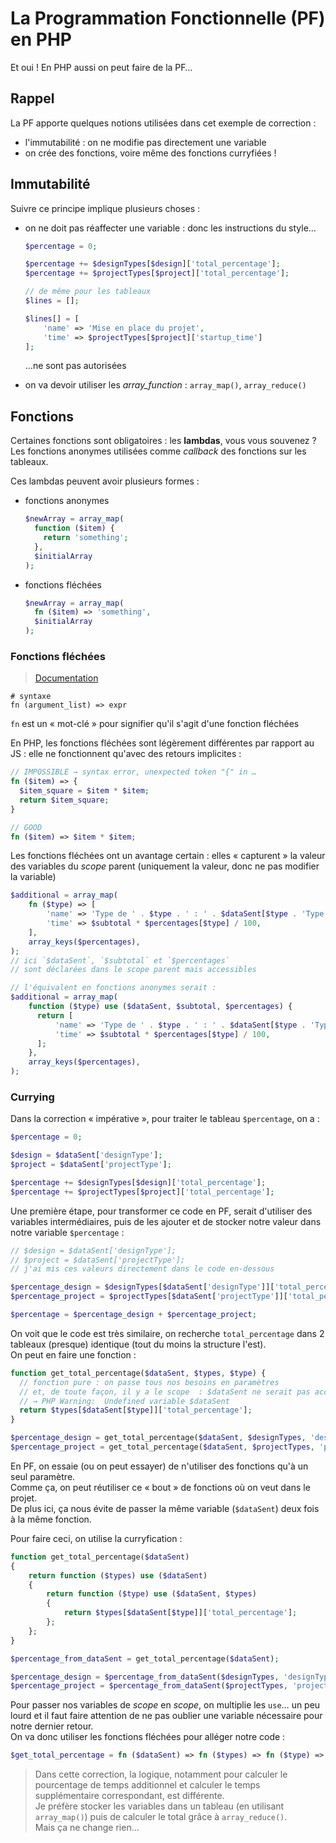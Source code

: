 # La Programmation Fonctionnelle (PF) en PHP

Et oui ! En PHP aussi on peut faire de la PF…

## Rappel

La PF apporte quelques notions utilisées dans cet exemple de correction :

- l'immutabilité : on ne modifie pas directement une variable
- on crée des fonctions, voire même des fonctions curryfiées !

## Immutabilité

Suivre ce principe implique plusieurs choses :

- on ne doit pas réaffecter une variable : donc les instructions du style…

    ```php
    $percentage = 0;

    $percentage += $designTypes[$design]['total_percentage'];
    $percentage += $projectTypes[$project]['total_percentage'];

    // de même pour les tableaux
    $lines = [];

    $lines[] = [
        'name' => 'Mise en place du projet',
        'time' => $projectTypes[$project]['startup_time']
    ];
    ```

    …ne sont pas autorisées

- on va devoir utiliser les _array_function_ : `array_map()`, `array_reduce()`

## Fonctions

Certaines fonctions sont obligatoires : les **lambdas**, vous vous souvenez ?
Les fonctions anonymes utilisées comme _callback_ des fonctions sur les tableaux.

Ces lambdas peuvent avoir plusieurs formes :

- fonctions anonymes

    ```php
    $newArray = array_map(
      function ($item) {
        return 'something';
      },
      $initialArray
    );
    ```

- fonctions fléchées

    ```php
    $newArray = array_map(
      fn ($item) => 'something',
      $initialArray
    );
    ```

### Fonctions fléchées

> [Documentation](https://www.php.net/manual/fr/functions.arrow.php)

```text
# syntaxe
fn (argument_list) => expr
```

`fn` est un « mot-clé » pour signifier qu'il s'agit d'une fonction fléchées

En PHP, les fonctions fléchées sont légèrement différentes par rapport au JS :
elle ne fonctionnent qu'avec des retours implicites :

```php
// IMPOSSIBLE → syntax error, unexpected token "{" in …
fn ($item) => {
  $item_square = $item * $item;
  return $item_square;
}

// GOOD
fn ($item) => $item * $item;
```

Les fonctions fléchées ont un avantage certain : elles « capturent » la valeur des variables du _scope_ parent (uniquement la valeur, donc ne pas modifier la variable)

```php
$additional = array_map(
    fn ($type) => [
        'name' => 'Type de ' . $type . ' : ' . $dataSent[$type . 'Type'],
        'time' => $subtotal * $percentages[$type] / 100,
    ],
    array_keys($percentages),
);
// ici `$dataSent`, `$subtotal` et `$percentages`
// sont déclarées dans le scope parent mais accessibles

// l'équivalent en fonctions anonymes serait :
$additional = array_map(
    function ($type) use ($dataSent, $subtotal, $percentages) {
      return [
          'name' => 'Type de ' . $type . ' : ' . $dataSent[$type . 'Type'],
          'time' => $subtotal * $percentages[$type] / 100,
      ];
    },
    array_keys($percentages),
);
```

### Currying

Dans la correction « impérative », pour traiter le tableau `$percentage`, on a :

```php
$percentage = 0;

$design = $dataSent['designType'];
$project = $dataSent['projectType'];

$percentage += $designTypes[$design]['total_percentage'];
$percentage += $projectTypes[$project]['total_percentage'];
```

Une première étape, pour transformer ce code en PF,
serait d'utiliser des variables intermédiaires,
puis de les ajouter et de stocker notre valeur dans notre variable `$percentage` :

```php
// $design = $dataSent['designType'];
// $project = $dataSent['projectType'];
// j'ai mis ces valeurs directement dans le code en-dessous

$percentage_design = $designTypes[$dataSent['designType']]['total_percentage'];
$percentage_project = $projectTypes[$dataSent['projectType']]['total_percentage'];

$percentage = $percentage_design + $percentage_project;
```

On voit que le code est très similaire, on recherche `total_percentage` dans 2 tableaux (presque) identique (tout du moins la structure l'est).  
On peut en faire une fonction :

```php
function get_total_percentage($dataSent, $types, $type) {
  // fonction pure : on passe tous nos besoins en paramètres
  // et, de toute façon, il y a le scope  : $dataSent ne serait pas accessible ici 
  // → PHP Warning:  Undefined variable $dataSent
  return $types[$dataSent[$type]]['total_percentage'];
}

$percentage_design = get_total_percentage($dataSent, $designTypes, 'designType');
$percentage_project = get_total_percentage($dataSent, $projectTypes, 'projectType');
```

En PF, on essaie (ou on peut essayer) de n'utiliser des fonctions qu'à un seul paramètre.  
Comme ça, on peut réutiliser ce « bout » de fonctions où on veut dans le projet.  
De plus ici, ça nous évite de passer la même variable (`$dataSent`) deux fois à la même fonction.

Pour faire ceci, on utilise la curryfication :

```php
function get_total_percentage($dataSent)
{
    return function ($types) use ($dataSent)
    {
        return function ($type) use ($dataSent, $types)
        {
            return $types[$dataSent[$type]]['total_percentage'];
        };
    };
}

$percentage_from_dataSent = get_total_percentage($dataSent);

$percentage_design = $percentage_from_dataSent($designTypes, 'designType');
$percentage_project = $percentage_from_dataSent($projectTypes, 'projectType');
```

Pour passer nos variables de _scope_ en _scope_, on multiplie les `use`…
un peu lourd et il faut faire attention de ne pas oublier une variable nécessaire pour notre dernier retour.  
On va donc utiliser les fonctions fléchées pour alléger notre code :

```php
$get_total_percentage = fn ($dataSent) => fn ($types) => fn ($type) => $types[$dataSent[$type]]['total_percentage'];
```

> Dans cette correction, la logique, notamment pour calculer le pourcentage de temps additionnel
> et calculer le temps supplémentaire correspondant, est différente.  
> Je préfère stocker les variables dans un tableau (en utilisant `array_map()`)
> puis de calculer le total grâce à `array_reduce()`.  
> Mais ça ne change rien…
